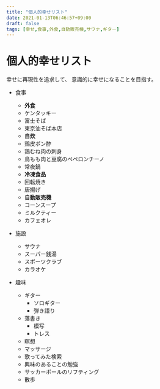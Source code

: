 ```yaml
---
title: "個人的幸せリスト"
date: 2021-01-13T06:46:57+09:00
draft: false
tags: [幸せ,食事,外食,自動販売機,サウナ,ギター]
---
```

# 個人的幸せリスト
幸せに再現性を追求して、
意識的に幸せになることを目指す。
- 食事
    - **外食**
    - ケンタッキー
    - 富士そば
    - 東京油そば本店
    - **自炊**
    - 鶏皮ポン酢
    - 鶏むね肉の刺身
    - 鳥もも肉と豆腐のペペロンチーノ
    - 常夜鍋
    - **冷凍食品**
    - 回転焼き
    - 唐揚げ
    - **自動販売機**
    - コーンスープ
    - ミルクティー
    - カフェオレ

- 施設
    - サウナ
    - スーパー銭湯
    - スポーツクラブ
    - カラオケ

- 趣味
    - ギター
        - ソロギター
        - 弾き語り
    - 落書き
        - 模写
        - トレス
    - 瞑想
    - マッサージ
    - 歌ってみた検索
    - 興味のあることの勉強
    - サッカーボールのリフティング
    - 散歩


